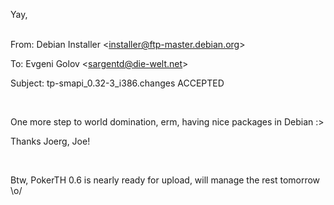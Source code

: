 <html><body><p>Yay,<br>

<br>

From: Debian Installer &lt;installer@ftp-master.debian.org&gt;<br>

To: Evgeni Golov &lt;sargentd@die-welt.net&gt;<br>

Subject: tp-smapi_0.32-3_i386.changes ACCEPTED<br>

<br>

One more step to world domination, erm, having nice packages in Debian :&gt;<br>

Thanks Joerg, Joe!<br>

<br>

Btw, PokerTH 0.6 is nearly ready for upload, will manage the rest tomorrow \o/</p></body></html>